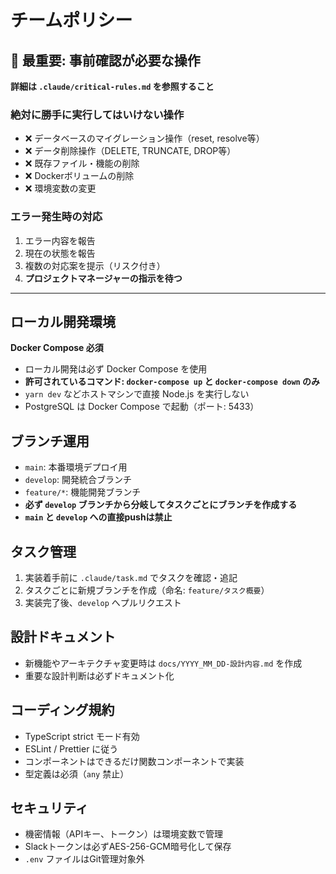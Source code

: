 # チームポリシー

## 🚨 最重要: 事前確認が必要な操作

**詳細は `.claude/critical-rules.md` を参照すること**

### 絶対に勝手に実行してはいけない操作
- ❌ データベースのマイグレーション操作（reset, resolve等）
- ❌ データ削除操作（DELETE, TRUNCATE, DROP等）
- ❌ 既存ファイル・機能の削除
- ❌ Dockerボリュームの削除
- ❌ 環境変数の変更

### エラー発生時の対応
1. エラー内容を報告
2. 現在の状態を報告
3. 複数の対応案を提示（リスク付き）
4. **プロジェクトマネージャーの指示を待つ**

---

## ローカル開発環境
**Docker Compose 必須**
- ローカル開発は必ず Docker Compose を使用
- **許可されているコマンド: `docker-compose up` と `docker-compose down` のみ**
- `yarn dev` などホストマシンで直接 Node.js を実行しない
- PostgreSQL は Docker Compose で起動（ポート: 5433）

## ブランチ運用
- `main`: 本番環境デプロイ用
- `develop`: 開発統合ブランチ
- `feature/*`: 機能開発ブランチ
- **必ず `develop` ブランチから分岐してタスクごとにブランチを作成する**
- **`main` と `develop` への直接pushは禁止**

## タスク管理
1. 実装着手前に `.claude/task.md` でタスクを確認・追記
2. タスクごとに新規ブランチを作成（命名: `feature/タスク概要`）
3. 実装完了後、`develop` へプルリクエスト

## 設計ドキュメント
- 新機能やアーキテクチャ変更時は `docs/YYYY_MM_DD-設計内容.md` を作成
- 重要な設計判断は必ずドキュメント化

## コーディング規約
- TypeScript strict モード有効
- ESLint / Prettier に従う
- コンポーネントはできるだけ関数コンポーネントで実装
- 型定義は必須（`any` 禁止）

## セキュリティ
- 機密情報（APIキー、トークン）は環境変数で管理
- Slackトークンは必ずAES-256-GCM暗号化して保存
- `.env` ファイルはGit管理対象外
